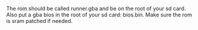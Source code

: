 The rom should be called runner.gba and be on the root of your sd card. Also put a gba bios in the root of your sd card: bios.bin. Make sure the rom is sram patched if needed.